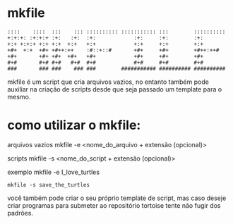 # mkfile

    ::::    ::::  :::    ::: :::::::::: ::::::::::: :::        :::::::::: 
    +:+:+: :+:+:+ :+:   :+:  :+:            :+:     :+:        :+:        
    +:+ +:+:+ +:+ +:+  +:+   +:+            +:+     +:+        +:+        
    +#+  +:+  +#+ +#++:++    :#::+::#       +#+     +#+        +#++:++#   
    +#+       +#+ +#+  +#+   +#+            +#+     +#+        +#+        
    #+#       #+# #+#   #+#  #+#            #+#     #+#        #+#        
    ###       ### ###    ### ###        ########### ########## ########## 

mkfile é um script que cria arquivos vazios, no entanto também pode auxiliar 
na criação de scripts desde que seja passado um template para o mesmo.

# como utilizar o mkfile:

arquivos vazios
    mkfile -e <nome_do_arquivo + extensão (opcional)>

scripts
    mkfile -s <nome_do_script + extensão (opcional)>

exemplo
    mkfile -e I_love_turtles

    mkfile -s save_the_turtles

você também pode criar o seu próprio template de script, mas caso deseje
criar programas para submeter ao repositório tortoise tente não fugir dos
padrões.
